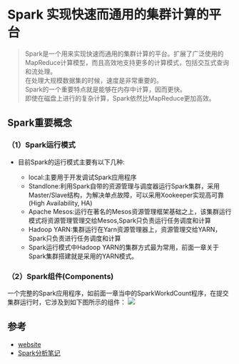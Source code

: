 # Spark 实现快速而通用的集群计算的平台
>Spark是一个用来实现快速而通用的集群计算的平台。扩展了广泛使用的MapReduce计算模型，而且高效地支持更多的计算模式，包括交互式查询和流处理。  
在处理大规模数据集的时候，速度是非常重要的。  
Spark的一个重要特点就是能够在内存中计算，因而更快。  
即使在磁盘上进行的复杂计算，Spark依然比MapReduce更加高效。

## Spark重要概念
### （1）Spark运行模式
- 目前Spark的运行模式主要有以下几种:

  - local:主要用于开发调试Spark应用程序
  - Standlone:利用Spark自带的资源管理与调度器运行Spark集群，采用Master/Slave结构，为解决单点故障，可以采用Xookeeper实现高可靠(High Availability, HA)
  - Apache Mesos:运行在著名的Mesos资源管理框架基础之上，该集群运行模式将资源管理管理交给Mesos,Spark只负责运行任务调度和计算
  - Hadoop YARN:集群运行在Yarn资源管理器上，资源管理交给YARN，Spark只负责进行任务调度和计算
  - Spark运行模式中Hadoop YARN的集群方式最为常用，前面一章关于Spark集群搭建就是采用的YARN模式。

### （2）Spark组件(Components)
一个完整的Spark应用程序，如前面一章当中的SparkWorkdCount程序，在提交集群运行时，它涉及到如下图所示的组件：
![](https://images2015.cnblogs.com/blog/633343/201606/633343-20160627190032046-1376896570.jpg)



## 参考
- [website](http://spark.apache.org/docs/latest/index.html)
- [Spark分析笔记](http://www.cnblogs.com/miqi1992/p/5708589.html)
